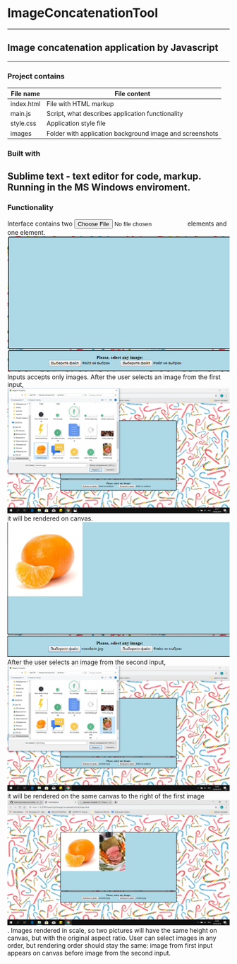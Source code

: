 # ImageConcatenationTool
---------------------------------
## Image concatenation application by Javascript
---------------------------------
### Project contains
 File name         |   File content
-------------------|------------------
index.html         |File with HTML markup
main.js            |Script, what describes application functionality
style.css          |Application style file
images             |Folder with application background image and screenshots

### Built with
Sublime text - text editor for code, markup. Running in the MS Windows enviroment.
----------------------------------------
### Functionality
Interface contains two <input type="file"/> elements and one <canvas> element.
![alt interface](https://github.com/AlexShyshkov/ImageConcatenationTool/blob/master/images/screenshots/1.png)
Inputs accepts only images.
After the user selects an image from the first input, ![alt first_input](https://github.com/AlexShyshkov/ImageConcatenationTool/blob/master/images/screenshots/3.png)
it will be rendered on canvas. ![alt rendering](https://github.com/AlexShyshkov/ImageConcatenationTool/blob/master/images/screenshots/4.png)
After the user selects an image from the second input, ![alt second_input](https://github.com/AlexShyshkov/ImageConcatenationTool/blob/master/images/screenshots/5.png) it will be rendered on the same canvas to the right of the first image ![alt result](https://github.com/AlexShyshkov/ImageConcatenationTool/blob/master/images/screenshots/6.png).
Images rendered in scale, so two pictures will have the same height on canvas, but with the original aspect ratio.
User can select images in any order, but rendering order should stay the same: image from first input appears on canvas before image from the second input.
